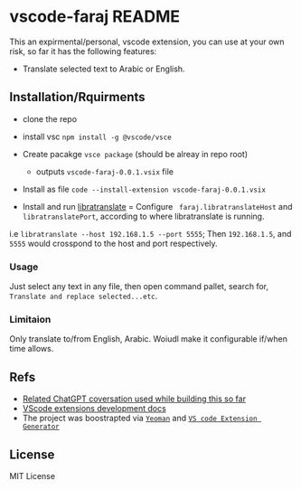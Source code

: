 # vscode-faraj README


This an expirmental/personal, vscode extension, you can use at your own risk, so far it has the following features:


- Translate selected text to Arabic or English.


## Installation/Rquirments

- clone the repo
- install vsc `npm install -g @vscode/vsce`
- Create pacakge `vsce package` (should be alreay in repo root)
    - outputs `vscode-faraj-0.0.1.vsix` file
- Install as file `code --install-extension vscode-faraj-0.0.1.vsix`

- Install and run [libratranslate](https://github.com/LibreTranslate/LibreTranslate)
= Configure ` faraj.libratranslateHost` and `libratranslatePort`, according to where libratranslate is running.

i.e `libratranslate --host 192.168.1.5 --port 5555`; Then `192.168.1.5`, and `5555` would crosspond to the host and port respectively.


### Usage

Just select any text in any file, then open command pallet, search for, `Translate and replace selected...etc`.


### Limitaion

Only translate to/from English, Arabic. Woiudl make it configurable if/when time allows. 


## Refs

- [Related ChatGPT coversation used while building this so far](https://chatgpt.com/share/685444a2-2d5c-8004-843f-93dd393f102b)
- [VScode extensions development docs](https://code.visualstudio.com/api) 
- The project was boostrapted via [`Yeoman`](https://yeoman.io/) and [`VS code Extension Generator`](https://www.npmjs.com/package/generator-code)


## License

MIT License

